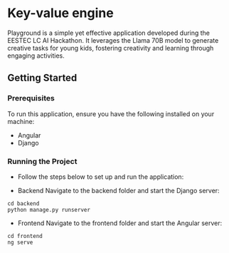 # Key-value engine

Playground is a simple yet effective application developed during the EESTEC LC AI Hackathon. It leverages the Llama 70B model to generate creative tasks for young kids, fostering creativity and learning through engaging activities.

## Getting Started

### Prerequisites

To run this application, ensure you have the following installed on your machine:

* Angular
* Django


### Running the Project

* Follow the steps below to set up and run the application:

* Backend
Navigate to the backend folder and start the Django server:
```
cd backend
python manage.py runserver
```

* Frontend
Navigate to the frontend folder and start the Angular server:
```
cd frontend
ng serve
```


